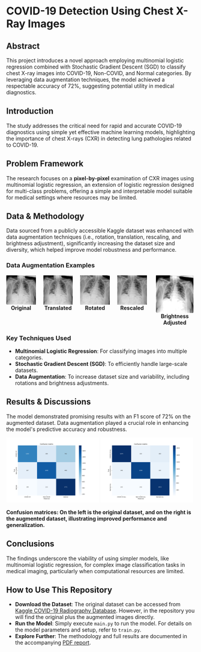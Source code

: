 # COVID-19 Detection Using Chest X-Ray Images

## Abstract
This project introduces a novel approach employing multinomial logistic regression combined with Stochastic Gradient Descent (SGD) to classify chest X-ray images into COVID-19, Non-COVID, and Normal categories. By leveraging data augmentation techniques, the model achieved a respectable accuracy of 72%, suggesting potential utility in medical diagnostics.

## Introduction
The study addresses the critical need for rapid and accurate COVID-19 diagnostics using simple yet effective machine learning models, highlighting the importance of chest X-rays (CXR) in detecting lung pathologies related to COVID-19.

## Problem Framework
The research focuses on a **pixel-by-pixel** examination of CXR images using multinomial logistic regression, an extension of logistic regression designed for multi-class problems, offering a simple and interpretable model suitable for medical settings where resources may be limited.

## Data & Methodology
Data sourced from a publicly accessible Kaggle dataset was enhanced with data augmentation techniques (i.e., rotation, translation, rescaling, and brightness adjustment), significantly increasing the dataset size and diversity, which helped improve model robustness and performance.

### Data Augmentation Examples

<div style="display: flex; justify-content: center; align-items: flex-start; gap: 20px;">
  <div style="text-align: center;">
    <img src="/images/Original.png" alt="Original" style="width: 100px; display: block; margin: 0 auto;">
    <span><strong>Original</strong></span>
  </div>
  <div style="text-align: center;">
    <img src="/images/Translate.JPEG" alt="Translation" style="width: 100px; display: block; margin: 0 auto;">
    <span><strong>Translated</strong></span>
  </div>
  <div style="text-align: center;">
    <img src="/images/Rotate.JPEG" alt="Rotation" style="width: 100px; display: block; margin: 0 auto;">
    <span><strong>Rotated</strong></span>
  </div>
  <div style="text-align: center;">
    <img src="/images/Rescale.JPEG" alt="Rescale" style="width: 100px; display: block; margin: 0 auto;">
    <span><strong>Rescaled</strong></span>
  </div>
  <div style="text-align: center;">
    <img src="/images/Brightness.JPEG" alt="Brightness Adjustment" style="width: 100px; display: block; margin: 0 auto;">
    <span><strong>Brightness Adjusted</strong></span>
  </div>
</div>



### Key Techniques Used
- **Multinomial Logistic Regression**: For classifying images into multiple categories.
- **Stochastic Gradient Descent (SGD)**: To efficiently handle large-scale datasets.
- **Data Augmentation**: To increase dataset size and variability, including rotations and brightness adjustments.

## Results & Discussions
The model demonstrated promising results with an F1 score of 72% on the augmented dataset. Data augmentation played a crucial role in enhancing the model's predictive accuracy and robustness.

<p float="left">
  <img src="/images/Confusion_Matrix_Original.png" width="49%" />
  <img src="/images/Confusion_Matrix_Augmented.png" width="49%" /> 
</p>

**Confusion matrices: On the left is the original dataset, and on the right is the augmented dataset, illustrating improved performance and generalization.**

## Conclusions
The findings underscore the viability of using simpler models, like multinomial logistic regression, for complex image classification tasks in medical imaging, particularly when computational resources are limited.

## How to Use This Repository
- **Download the Dataset**: The original dataset can be accessed from [Kaggle COVID-19 Radiography Database](https://www.kaggle.com/datasets/tawsifurrahman/covid19-radiography-database). However, in the repository you will find the original plus the augmented images directly.
- **Run the Model**: Simply execute `main.py` to run the model. For details on the model parameters and setup, refer to `train.py`. 
- **Explore Further**: The methodology and full results are documented in the accompanying [PDF report](COVID-19_Detection_Chest_XRay_Multinomial_Logistic_Report.pdf).
